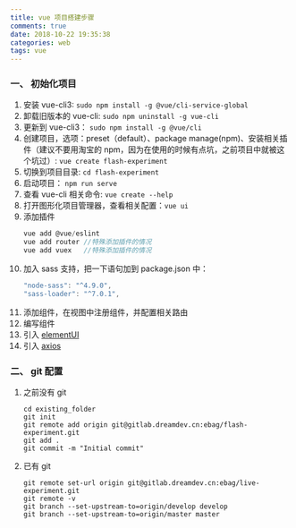 ```yaml
---
title: vue 项目搭建步骤
comments: true
date: 2018-10-22 19:35:38
categories: web
tags: vue
---
```


### 一、 初始化项目

1. 安装 vue-cli3: `sudo npm install -g @vue/cli-service-global`
2. 卸载旧版本的 vue-cli: `sudo npm uninstall -g vue-cli`
3. 更新到 vue-cli3： `sudo npm install -g @vue/cli`
4. 创建项目，选项：preset（default）、package manage(npm)、安装相关插件（建议不要用淘宝的 npm，因为在使用的时候有点坑，之前项目中就被这个坑过）: `vue create flash-experiment`
5. 切换到项目目录: `cd flash-experiment`
6. 启动项目： `npm run serve`
7. 查看 vue-cli 相关命令: `vue create --help`
8. 打开图形化项目管理器，查看相关配置：`vue ui`
9. 添加插件
   ```js
   vue add @vue/eslint
   vue add router //特殊添加插件的情况
   vue add vuex   //特殊添加插件的情况
   ```
10. 加入 sass 支持，把一下语句加到 package.json 中：
    ```js
    "node-sass": "^4.9.0",
    "sass-loader": "^7.0.1",
    ```
11. 添加组件，在视图中注册组件，并配置相关路由
12. 编写组件
13. 引入 [elementUI](http://element-cn.eleme.io/#/zh-CN/component/pagination)
14. 引入 [axios](https://github.com/axios/axios)

### 二、 git 配置

1. 之前没有 git

   ```git
   cd existing_folder
   git init
   git remote add origin git@gitlab.dreamdev.cn:ebag/flash-experiment.git
   git add .
   git commit -m "Initial commit"
   ```

2. 已有 git

   ```git
   git remote set-url origin git@gitlab.dreamdev.cn:ebag/live-experiment.git
   git remote -v
   git branch --set-upstream-to=origin/develop develop
   git branch --set-upstream-to=origin/master master
   ```
